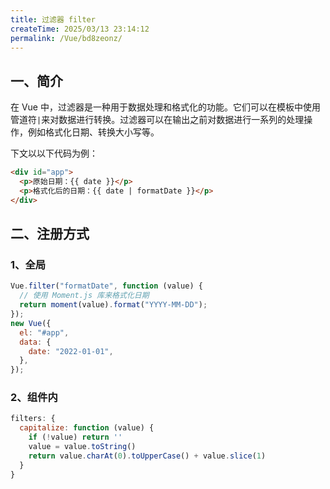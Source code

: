 ```yaml
---
title: 过滤器 filter
createTime: 2025/03/13 23:14:12
permalink: /Vue/bd8zeonz/
---
```


## 一、简介

在 Vue 中，过滤器是一种用于数据处理和格式化的功能。它们可以在模板中使用管道符`|`来对数据进行转换。过滤器可以在输出之前对数据进行一系列的处理操作，例如格式化日期、转换大小写等。

下文以以下代码为例：

```html
<div id="app">
  <p>原始日期：{{ date }}</p>
  <p>格式化后的日期：{{ date | formatDate }}</p>
</div>
```

## 二、注册方式

### 1、全局

```js
Vue.filter("formatDate", function (value) {
  // 使用 Moment.js 库来格式化日期
  return moment(value).format("YYYY-MM-DD");
});
new Vue({
  el: "#app",
  data: {
    date: "2022-01-01",
  },
});
```

### 2、组件内

```js
filters: {
  capitalize: function (value) {
    if (!value) return ''
    value = value.toString()
    return value.charAt(0).toUpperCase() + value.slice(1)
  }
}
```

